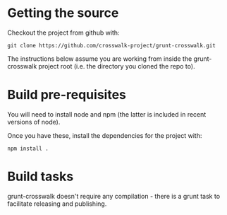 # Getting the source

Checkout the project from github with:

    git clone https://github.com/crosswalk-project/grunt-crosswalk.git

The instructions below assume you are working from inside the grunt-crosswalk project root (i.e. the directory you cloned the repo to).

# <a id="Build pre-requisites"></a>Build pre-requisites

You will need to install node and npm (the latter is included in recent versions of node).

Once you have these, install the dependencies for the project with:

    npm install .

# Build tasks

grunt-crosswalk doesn't require any compilation - there is a grunt task to facilitate releasing and publishing.
